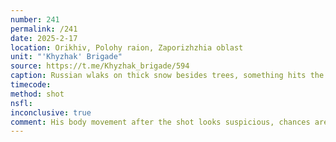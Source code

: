```yaml
---
number: 241
permalink: /241
date: 2025-2-17
location: Orikhiv, Polohy raion, Zaporizhzhia oblast
unit: "'Khyzhak' Brigade"
source: https://t.me/Khyzhak_brigade/594
caption: Russian wlaks on thick snow besides trees, something hits the ground nearby. He continues 20 more meters, then shoots himself
timecode: 
method: shot
nsfl: 
inconclusive: true
comment: His body movement after the shot looks suspicious, chances are he's only faking it to get rid of the drone.
---
```

<script async src="https://telegram.org/js/telegram-widget.js?22" data-telegram-post="Khyzhak_brigade/594" data-width="100%" data-userpic="false"></script>